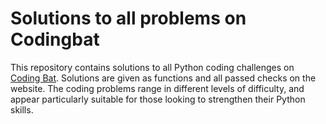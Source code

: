 # Solutions to all problems on Codingbat

This repository contains solutions to all Python coding challenges on [Coding Bat](https://codingbat.com/python). Solutions are given as functions and all passed checks on the website. The coding problems range in different levels of difficulty, and appear particularly suitable for those looking to strengthen their Python skills.
